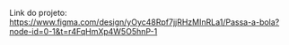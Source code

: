 Link do projeto: https://www.figma.com/design/yOyc48Rpf7jjRHzMInRLa1/Passa-a-bola?node-id=0-1&t=r4FqHmXp4W5O5hnP-1